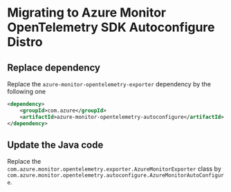 # Migrating to Azure Monitor OpenTelemetry SDK Autoconfigure Distro

## Replace dependency

Replace the `azure-monitor-opentelemetry-exporter` dependency by the following one

```xml
<dependency>
    <groupId>com.azure</groupId>
    <artifactId>azure-monitor-opentelemetry-autoconfigure</artifactId>
</dependency>
```

## Update the Java code

Replace the `com.azure.monitor.opentelemetry.exporter.AzureMonitorExporter` class by `com.azure.monitor.opentelemetry.autoconfigure.AzureMonitorAutoConfigure`.
